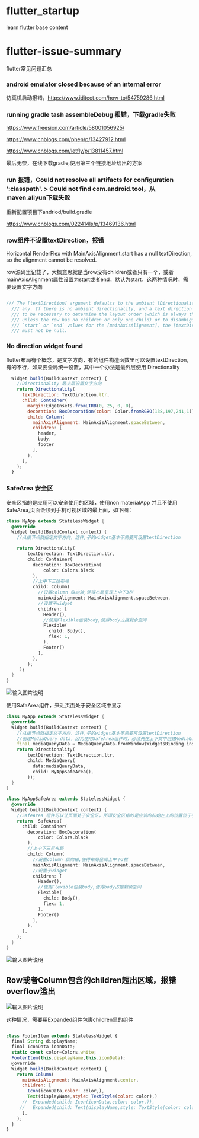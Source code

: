 # flutter_startup

learn flutter base content

# flutter-issue-summary

flutter常见问题汇总

### android emulator closed because of an internal error

仿真机启动报错，https://www.iditect.com/how-to/54759286.html

### running gradle tash assembleDebug 报错，下载gradle失败

https://www.freesion.com/article/58001056925/

https://www.cnblogs.com/phen/p/13427912.html

https://www.cnblogs.com/letfly/p/13811457.html

最后无奈，在线下载gradle,使用第三个链接地址给出的方案

### run 报错，Could not resolve all artifacts for configuration ':classpath'.    > Could not find com.android.tool，从maven.aliyun下载失败

重新配置项目下andriod/build.gradle

https://www.cnblogs.com/022414ls/p/13469136.html

### row组件不设置textDirection，报错

Horizontal RenderFlex with MainAxisAlignment.start has a null textDirection, so the alignment cannot be resolved.

row源码里记载了，大概意思就是当row没有children或者只有一个，或者mainAxisAlignment属性设置为start或者end，默认为start，这两种情况时，需要设置文字方向

```js

/// The [textDirection] argument defaults to the ambient [Directionality], if
  /// any. If there is no ambient directionality, and a text direction is going
  /// to be necessary to determine the layout order (which is always the case
  /// unless the row has no children or only one child) or to disambiguate
  /// `start` or `end` values for the [mainAxisAlignment], the [textDirection]
  /// must not be null.
```

### No direction widget found

flutter布局有个概念，是文字方向，有的组件构造函数里可以设置textDirection,有的不行，如果要全局统一设置，其中一个办法是最外层使用 Directionality

```js
  Widget build(BuildContext context) {
    //Directionality 最上层设置文字方向
    return Directionality(
      textDirection: TextDirection.ltr,
      child: Container(
        margin:EdgeInsets.fromLTRB(0, 25, 0, 0),
        decoration: BoxDecoration(color: Color.fromRGBO(138,197,241,1)),
        child: Column(
          mainAxisAlignment: MainAxisAlignment.spaceBetween,
          children: [
            header,
            body,
            footer
          ],
        ),
      ),
    );
  }

```


### SafeArea 安全区

安全区指的是应用可以安全使用的区域，使用non materialApp 并且不使用SafeArea,页面会顶到手机可视区域的最上面，如下图：


``` dart
class MyApp extends StatelessWidget {
  @override
  Widget build(BuildContext context) {
    //从根节点就指定文字方向，这样,子的widget基本不需要再设置textDirection

    return Directionality(
        textDirection: TextDirection.ltr,
        child: Container(
          decoration: BoxDecoration(
              color: Colors.black
          ),
          //上中下三栏布局
          child: Column(
            //设置column 纵向轴,使得布局呈现上中下3栏
            mainAxisAlignment: MainAxisAlignment.spaceBetween,
            //设置子widget
            children: [
              Header(),
              //使用Flexible包装body,使得body占据剩余空间
              Flexible(
                child: Body(),
                flex: 1,
              ),
              Footer()
            ],
          ),
        );
     );
  }
}

```



![输入图片说明](https://images.gitee.com/uploads/images/2021/0118/151801_1639b0af_7920391.png "1610953773(1).png")


使用SafaArea组件，来让页面处于安全区域中显示



``` dart
class MyApp extends StatelessWidget {
  @override
  Widget build(BuildContext context) {
    //从根节点就指定文字方向，这样,子的widget基本不需要再设置textDirection
    //创建MediaQuery data，因为使用SafeArea组件时，必须先在上下文中创建MediaQuery组件
    final mediaQueryData = MediaQueryData.fromWindow(WidgetsBinding.instance.window);
    return Directionality(
        textDirection: TextDirection.ltr,
        child: MediaQuery(
          data:mediaQueryData,
          child: MyAppSafeArea(),
        ));
  }
}

class MyAppSafeArea extends StatelessWidget {
  @override
  Widget build(BuildContext context) {
    //SafeArea 组件可以让页面处于安全区，所谓安全区指的是应该的初始左上的位置位于手机本身的statusBar下面(statusBar一般包含了电量、wife等图标)
    return  SafeArea(
      child: Container(
        decoration: BoxDecoration(
            color: Colors.black
        ),
        //上中下三栏布局
        child: Column(
          //设置column 纵向轴,使得布局呈现上中下3栏
          mainAxisAlignment: MainAxisAlignment.spaceBetween,
          //设置子widget
          children: [
            Header(),
            //使用Flexible包装body,使得body占据剩余空间
            Flexible(
              child: Body(),
              flex: 1,
            ),
            Footer()
          ],
        ),
      ),
    );
  }
}


```

![输入图片说明](https://images.gitee.com/uploads/images/2021/0118/152347_778b7012_7920391.png "1610954610(1).png")


## Row或者Column包含的children超出区域，报错overflow溢出

![输入图片说明](https://images.gitee.com/uploads/images/2021/0118/165502_485832de_7920391.png "屏幕截图.png")

这种情况，需要用Expanded组件包裹children里的组件

``` js

class FooterItem extends StatelessWidget {
  final String displayName;
  final IconData iconData;
  static const color=Colors.white;
  FooterItem(this.displayName,this.iconData);
  @override
  Widget build(BuildContext context) {
    return Column(
      mainAxisAlignment: MainAxisAlignment.center,
      children: [
        Icon(iconData,color: color,),
        Text(displayName,style: TextStyle(color: color),)
      //  Expanded(child: Icon(iconData,color: color,)),
     //   Expanded(child: Text(displayName,style: TextStyle(color: color),))
      ],
    );
  }
}

```


